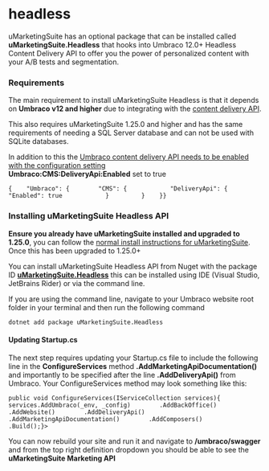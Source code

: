 # headless

uMarketingSuite has an optional package that can be installed called **uMarketingSuite.Headless** that hooks into Umbraco 12.0+ Headless Content Delivery API to offer you the power of personalized content with your A/B tests and segmentation.

### Requirements

The main requirement to install uMarketingSuite Headless is that it depends on **Umbraco v12 and higher** due to integrating with the [content delivery API](https://docs.umbraco.com/umbraco-cms/reference/content-delivery-api).

This also requires uMarketingSuite 1.25.0 and higher and has the same requirements of needing a SQL Server database and can not be used with SQLite databases.

In addition to this the [Umbraco content delivery API needs to be enabled with the configuration setting](https://docs.umbraco.com/umbraco-cms/reference/content-delivery-api#enable-the-content-delivery-api)\
**Umbraco:CMS:DeliveryApi:Enabled** set to true

```
{    "Umbraco": {        "CMS": {            "DeliveryApi": {                "Enabled": true            }         }    }}
```

### Installing uMarketingSuite Headless API

**Ensure you already have uMarketingSuite installed and upgraded to 1.25.0**, you can follow the [normal install instructions for uMarketingSuite](../../../../installing-umarketingsuite/). Once this has been upgraded to 1.25.0+

You can install uMarketingSuite Headless API from Nuget with the package ID [**uMarketingSuite.Headless**](https://www.nuget.org/packages/uMarketingSuite.Headless) this can be installed using IDE (Visual Studio, JetBrains Rider) or via the command line.

If you are using the command line, navigate to your Umbraco website root folder in your terminal and then run the following command

```
dotnet add package uMarketingSuite.Headless
```

#### Updating Startup.cs

The next step requires updating your Startup.cs file to include the following line in the **ConfigureServices** method **.AddMarketingApiDocumentation()** and importantly to be specified after the line **.AddDeliveryApi()** from Umbraco. Your ConfigureServices method may look something like this:

```
public void ConfigureServices(IServiceCollection services){    services.AddUmbraco(_env, _config)        .AddBackOffice()        .AddWebsite()        .AddDeliveryApi()        .AddMarketingApiDocumentation()        .AddComposers()        .Build();}>
```

You can now rebuild your site and run it and navigate to **/umbraco/swagger** and from the top right definition dropdown you should be able to see the **uMarketingSuite Marketing API**

![]()
